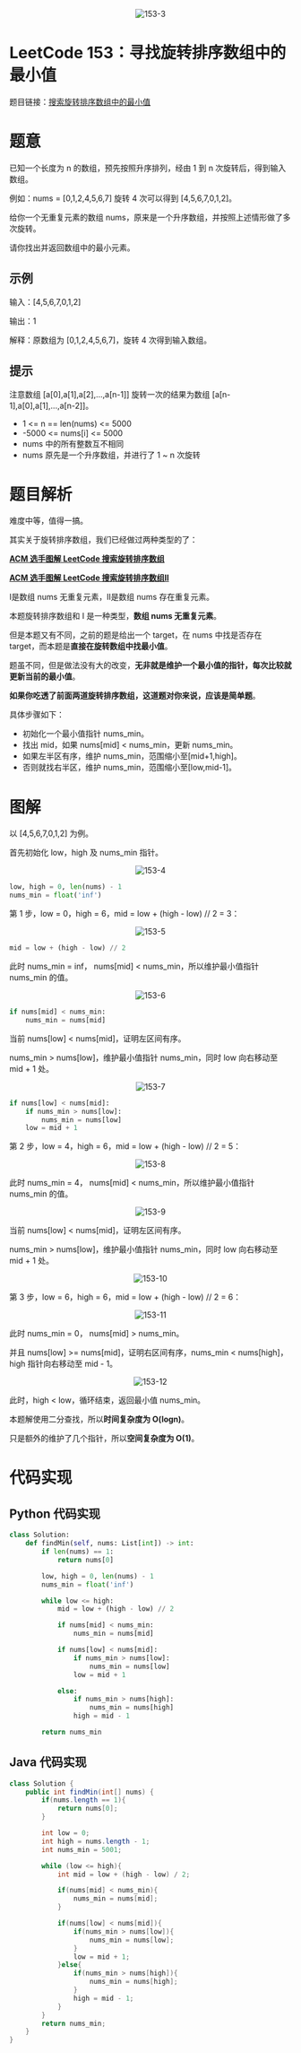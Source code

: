 <div align=center>

![153-3](https://cdn.codegoudan.com/img/153-3.png)

</div>

# LeetCode 153：寻找旋转排序数组中的最小值

题目链接：[搜索旋转排序数组中的最小值](https://leetcode-cn.com/problems/find-minimum-in-rotated-sorted-array/)



# 题意

已知一个长度为 n 的数组，预先按照升序排列，经由 1 到 n 次旋转后，得到输入数组。

例如：nums = [0,1,2,4,5,6,7] 旋转 4 次可以得到 [4,5,6,7,0,1,2]。

给你一个无重复元素的数组 nums，原来是一个升序数组，并按照上述情形做了多次旋转。

请你找出并返回数组中的最小元素。



## 示例

输入：[4,5,6,7,0,1,2]

输出：1

解释：原数组为 [0,1,2,4,5,6,7]，旋转 4 次得到输入数组。



## 提示

注意数组 [a[0],a[1],a[2],...,a[n-1]] 旋转一次的结果为数组 [a[n-1],a[0],a[1],...,a[n-2]]。

- 1 <= n == len(nums) <= 5000
- -5000 <= nums[i] <= 5000
- nums 中的所有整数互不相同
- nums 原先是一个升序数组，并进行了 1 ~ n 次旋转



# 题目解析

难度中等，值得一搞。

其实关于旋转排序数组，我们已经做过两种类型的了：



[**ACM 选手图解 LeetCode 搜索旋转排序数组**](http://mp.weixin.qq.com/s?__biz=MzI0NjAxMDU5NA==&mid=2475924378&idx=1&sn=1d5cba8612e2d3ade15d9b93af0a419f&chksm=ff22fc17c85575019e82edef15f54e06e9eb0c33b6d829c569454dd5e98eadc1dc7dd359e605&scene=21#wechat_redirect)

[**ACM 选手图解 LeetCode 搜索旋转排序数组Ⅱ**](http://mp.weixin.qq.com/s?__biz=MzI0NjAxMDU5NA==&mid=2475924710&idx=1&sn=9c05c9717b172d3b1763f4ebb974a228&chksm=ff22fb6bc855727d4c8db6895ef3974638b65632d764614b324cc69d57259208837ba6b05378&scene=21#wechat_redirect)



Ⅰ是数组 nums 无重复元素，Ⅱ是数组 nums 存在重复元素。

本题旋转排序数组和 Ⅰ 是一种类型，**数组 nums 无重复元素**。

但是本题又有不同，之前的题是给出一个 target，在 nums 中找是否存在 target，而本题是**直接在旋转数组中找最小值**。

题虽不同，但是做法没有大的改变，**无非就是维护一个最小值的指针，每次比较就更新当前的最小值**。

**如果你吃透了前面两道旋转排序数组，这道题对你来说，应该是简单题**。

具体步骤如下：

- 初始化一个最小值指针 nums_min。
- 找出 mid，如果 nums[mid] < nums_min，更新 nums_min。
- 如果左半区有序，维护 nums_min，范围缩小至[mid+1,high]。
- 否则就找右半区，维护 nums_min，范围缩小至[low,mid-1]。



# 图解

以 [4,5,6,7,0,1,2] 为例。

首先初始化 low，high 及 nums_min 指针。

<div align=center>

![153-4](https://cdn.codegoudan.com/img/153-4.png)

</div>

```Python
low, high = 0, len(nums) - 1
nums_min = float('inf')
```

第 1 步，low = 0，high = 6，mid = low + (high - low) // 2 = 3：

<div align=center>

![153-5](https://cdn.codegoudan.com/img/153-5.png)

</div>

```Python
mid = low + (high - low) // 2
```

此时 nums_min = inf， nums[mid] < nums_min，所以维护最小值指针 nums_min 的值。

<div align=center>

![153-6](https://cdn.codegoudan.com/img/153-6.png)

</div>

```Python
if nums[mid] < nums_min:
    nums_min = nums[mid]
```

当前 nums[low] < nums[mid]，证明左区间有序。

nums_min > nums[low]，维护最小值指针 nums_min，同时 low 向右移动至 mid + 1 处。

<div align=center>

![153-7](https://cdn.codegoudan.com/img/153-7.png)

</div>

```Python
if nums[low] < nums[mid]:
    if nums_min > nums[low]:
        nums_min = nums[low]
    low = mid + 1
```

第 2 步，low = 4，high = 6，mid = low + (high - low) // 2 = 5：

<div align=center>

![153-8](https://cdn.codegoudan.com/img/153-8.png)

</div>

此时 nums_min = 4， nums[mid] < nums_min，所以维护最小值指针 nums_min 的值。

<div align=center>

![153-9](https://cdn.codegoudan.com/img/153-9.png)

</div>

当前 nums[low] < nums[mid]，证明左区间有序。

nums_min > nums[low]，维护最小值指针 nums_min，同时 low 向右移动至 mid + 1 处。

<div align=center>

![153-10](https://cdn.codegoudan.com/img/153-10.png)

</div>

第 3 步，low = 6，high = 6，mid = low + (high - low) // 2 = 6：

<div align=center>

![153-11](https://cdn.codegoudan.com/img/153-11.png)

</div>

此时 nums_min = 0， nums[mid] > nums_min。

并且 nums[low] >= nums[mid]，证明右区间有序，nums_min < nums[high]，high 指针向右移动至 mid - 1。

<div align=center>

![153-12](https://cdn.codegoudan.com/img/153-12.png)

</div>

此时，high < low，循环结束，返回最小值 nums_min。

本题解使用二分查找，所以**时间复杂度为 O(logn)**。

只是额外的维护了几个指针，所以**空间复杂度为 O(1)**。



# 代码实现



## Python 代码实现

```Python
class Solution:
    def findMin(self, nums: List[int]) -> int:
        if len(nums) == 1:
            return nums[0]

        low, high = 0, len(nums) - 1
        nums_min = float('inf')

        while low <= high:
            mid = low + (high - low) // 2

            if nums[mid] < nums_min:
                nums_min = nums[mid]

            if nums[low] < nums[mid]:
                if nums_min > nums[low]:
                    nums_min = nums[low]
                low = mid + 1

            else:
                if nums_min > nums[high]:
                    nums_min = nums[high]
                high = mid - 1

        return nums_min
```



## Java 代码实现

```Java
class Solution {
    public int findMin(int[] nums) {
        if(nums.length == 1){
            return nums[0];
        }

        int low = 0;
        int high = nums.length - 1;
        int nums_min = 5001;

        while (low <= high){
            int mid = low + (high - low) / 2;

            if(nums[mid] < nums_min){
                nums_min = nums[mid];
            }

            if(nums[low] < nums[mid]){
                if(nums_min > nums[low]){
                    nums_min = nums[low];
                }
                low = mid + 1;
            }else{
                if(nums_min > nums[high]){
                    nums_min = nums[high];
                }
                high = mid - 1;
            }
        }
        return nums_min;
    }
}
```


